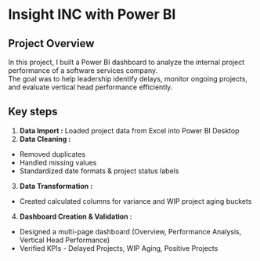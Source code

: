 # Insight INC with Power BI
## Project Overview
In this project, I built a Power BI dashboard to analyze the internal project performance of a software services company.  
The goal was to help leadership identify delays, monitor ongoing projects, and evaluate vertical head performance efficiently. 
## Key steps
1. **Data Import :**  Loaded project data from Excel into Power BI Desktop  
2. **Data Cleaning :**
- Removed duplicates  
- Handled missing values  
- Standardized date formats & project status labels
3. **Data Transformation :**
  - Created calculated columns for variance and WIP project aging buckets
4. **Dashboard Creation & Validation :**  
  - Designed a multi-page dashboard (Overview, Performance Analysis, Vertical Head Performance)  
  - Verified KPIs - Delayed Projects, WIP Aging, Positive Projects 
